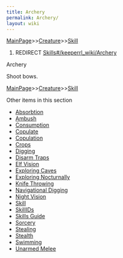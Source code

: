 ```yaml
---
title: Archery
permalink: Archery/
layout: wiki
---
```


[MainPage](/keeperrl_wiki/ "wikilink")>>[Creature](/keeperrl_wiki/Creature "wikilink")>>[Skill](/keeperrl_wiki/Skill "wikilink")

1.  REDIRECT [Skills\#/keeperrl_wiki/Archery](/keeperrl_wiki/Archery "wikilink")

Archery

Shoot bows.

[MainPage](/keeperrl_wiki/ "wikilink")>>[Creature](/keeperrl_wiki/Creature "wikilink")>>[Skill](/keeperrl_wiki/Skill "wikilink")

Other items in this section
-    [Absorbtion](/keeperrl_wiki/Absorbtion "wikilink")
-    [Ambush](/keeperrl_wiki/Ambush "wikilink")
-    [Consumption](/keeperrl_wiki/Consumption "wikilink")
-    [Copulate](/keeperrl_wiki/Copulate "wikilink")
-    [Copulation](/keeperrl_wiki/Copulation "wikilink")
-    [Crops](/keeperrl_wiki/Crops "wikilink")
-    [Digging](/keeperrl_wiki/Digging "wikilink")
-    [Disarm Traps](/keeperrl_wiki/Disarm_Traps "wikilink")
-    [Elf Vision](/keeperrl_wiki/Elf_Vision "wikilink")
-    [Exploring Caves](/keeperrl_wiki/Exploring_Caves "wikilink")
-    [Exploring Nocturnally](/keeperrl_wiki/Exploring_Nocturnally "wikilink")
-    [Knife Throwing](/keeperrl_wiki/Knife_Throwing "wikilink")
-    [Navigational Digging](/keeperrl_wiki/Navigational_Digging "wikilink")
-    [Night Vision](/keeperrl_wiki/Night_Vision "wikilink")
-    [Skill](/keeperrl_wiki/Skill "wikilink")
-    [SkillIDs](/keeperrl_wiki/SkillIDs "wikilink")
-    [Skills Guide](/keeperrl_wiki/Skills_Guide "wikilink")
-    [Sorcery](/keeperrl_wiki/Sorcery "wikilink")
-    [Stealing](/keeperrl_wiki/Stealing "wikilink")
-    [Stealth](/keeperrl_wiki/Stealth "wikilink")
-    [Swimming](/keeperrl_wiki/Swimming "wikilink")
-    [Unarmed Melee](/keeperrl_wiki/Unarmed_Melee "wikilink")
